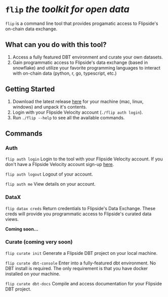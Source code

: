 # `flip` <em>the toolkit for open data</em>

`flip` is a command line tool that provides progamatic access to Flipside's on-chain data exchange.

## What can you do with this tool?

1. Access a fully featured DBT environment and curate your own datasets.
2. Gain programmatic access to Flipside's data exchange (based in snowflake) and utilize your favorite programming languages to interact with on-chain data (python, r, go, typescript, etc.)

## Getting Started

1. Download the latest release [here](https://github.com/FlipsideCrypto/flip/releases) for your machine (mac, linux, windows) and unpack it's contents.
2. Login with your Flipside Velocity account (`./flip auth login`).
3. Run `./flip --help` to see all the available commands.

## Commands

### Auth

`flip auth login`
Login to the tool with your Flipside Velocity account. If you don't have a Flipside Velocity account sign-up [here](https://app.flipsidecrypto.com/auth/signup).

`flip auth logout`
Logout of your account.

`flip auth me`
View details on your account.

### DataX

`flip datax creds`
Return credentials to Flipside's Data Exchange. These creds will provide you programmatic access to Flipside's curated data views.

<b>Coming soon...</b>

### Curate (coming very soon)

`flip curate init`
Generate a Flipside DBT project on your local machine.

`flip curate dbt-console`
Enter into a fully-featured dbt environment. No DBT install is required. The only requirement is that you have docker installed on your machine.

`flip curate dbt-docs`
Compile and access documentation for your Flipside DBT project.
